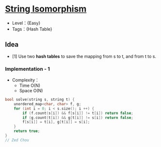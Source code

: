 # [String Isomorphism](https://binarysearch.com/problems/String-Isomorphism)

- Level：{Easy}
- Tags：{Hash Table}

## Idea

- [1] Use two **hash tables** to save the mapping from s to t, and from t to s.

### Implementation - 1

- Complexity：
  - Time O(N)
  - Space O(N)

``` c++
bool solve(string s, string t) {
    unordered_map<char, char> f, g;
    for (int i = 0; i < s.size(); i ++) {
        if (f.count(s[i]) && f[s[i]] != t[i]) return false;
        if (g.count(t[i]) && g[t[i]] != s[i]) return false;
        f[s[i]] = t[i], g[t[i]] = s[i];
    }
    return true;
}
// Zed Chou
```

